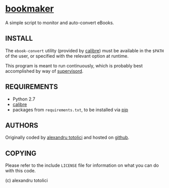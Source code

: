 [bookmaker][]
=============

A simple script to monitor and auto-convert eBooks.



INSTALL
-------

The `ebook-convert` utility (provided by [calibre]) must be available in the
`$PATH` of the user, or specified with the relevant option at runtime.

This program is meant to run continuously, which is probably best accomplished
by way of [supervisord].



REQUIREMENTS
------------

* Python 2.7
* [calibre]
* packages from `requirements.txt`, to be installed via [pip]



AUTHORS
-------

Originally coded by [alexandru totolici] and hosted on [github][bookmaker].



COPYING
-------

Please refer to the include `LICENSE` file for information on what you can do
with this code.

(c) alexandru totolici



[bookmaker]: https://github.com/xorbyte/bookmaker/
[calibre]: http://calibre-ebook.com/
[pip]: http://pypi.python.org/pypi/pip
[supervisord]: http://supervisord.org/
[alexandru totolici]: http://alexandrutotolici.com

